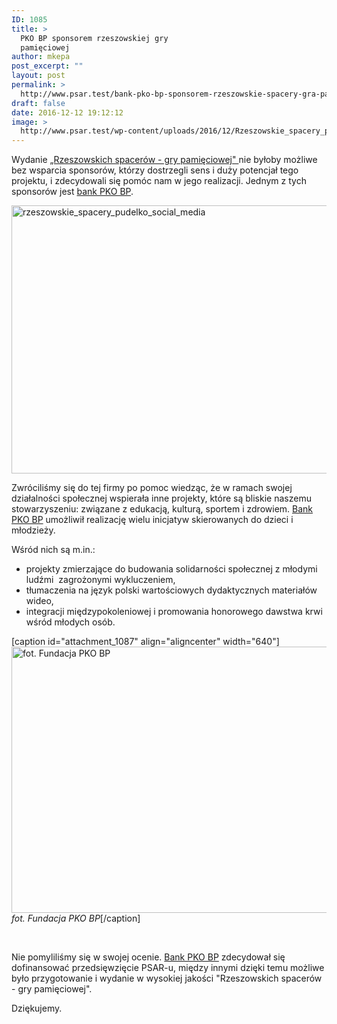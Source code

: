 ```yaml
---
ID: 1085
title: >
  PKO BP sponsorem rzeszowskiej gry
  pamięciowej
author: mkepa
post_excerpt: ""
layout: post
permalink: >
  http://www.psar.test/bank-pko-bp-sponsorem-rzeszowskie-spacery-gra-pamieciowa/
draft: false
date: 2016-12-12 19:12:12
image: >
  http://www.psar.test/wp-content/uploads/2016/12/Rzeszowskie_spacery_pudelko_social_media-e1481559254224.png
---
```

Wydanie <a href="http://dev-psar.pantheonsite.io/rzeszowskie-spacery-gra-pamieciowa/">„Rzeszowskich spacerów - gry pamięciowej" </a>nie byłoby możliwe bez wsparcia sponsorów, którzy dostrzegli sens i duży potencjał tego projektu, i zdecydowali się pomóc nam w jego realizacji. Jednym z tych sponsorów jest <a href="https://www.facebook.com/PKOBankPolski/">bank PKO BP</a>.

<a href="http://www.psar.test/wp-content/uploads/2016/12/Rzeszowskie_spacery_pudelko_social_media-e1481559254224.png"><img class="size-large wp-image-1082 aligncenter" src="http://dev-psar.pantheonsite.io/wp-content/uploads/2016/12/Rzeszowskie_spacery_pudelko_social_media-1024x687.png" alt="rzeszowskie_spacery_pudelko_social_media" width="640" height="429" /></a>

Zwróciliśmy się do tej firmy po pomoc wiedząc, że w ramach swojej działalności społecznej wspierała inne projekty, które są bliskie naszemu stowarzyszeniu: związane z edukacją, kulturą, sportem i zdrowiem. <a href="https://www.facebook.com/PKOBankPolski/">Bank PKO BP</a> umożliwił realizację wielu inicjatyw skierowanych do dzieci i młodzieży.

Wśród nich są m.in.:
<ul>
 	<li>projekty zmierzające do budowania solidarności społecznej z młodymi ludźmi  zagrożonymi wykluczeniem,</li>
 	<li>tłumaczenia na język polski wartościowych dydaktycznych materiałów wideo,</li>
 	<li>integracji międzypokoleniowej i promowania honorowego dawstwa krwi wśród młodych osób.</li>
</ul>
[caption id="attachment_1087" align="aligncenter" width="640"]<a href="http://www.psar.test/wp-content/uploads/2016/12/phoca_thumb_l_rzeszow_0241.jpg"><img class="wp-image-1087 size-full" src="http://www.psar.test/wp-content/uploads/2016/12/phoca_thumb_l_rzeszow_0241.jpg" alt="fot. Fundacja PKO BP" width="640" height="426" /></a> <em>fot. Fundacja PKO BP</em>[/caption]

&nbsp;

Nie pomyliliśmy się w swojej ocenie. <a href="https://www.facebook.com/PKOBankPolski/">Bank PKO BP</a> zdecydował się dofinansować przedsięwzięcie PSAR-u, między innymi dzięki temu możliwe było przygotowanie i wydanie w wysokiej jakości "Rzeszowskich spacerów - gry pamięciowej".

Dziękujemy.